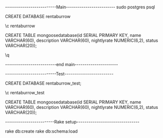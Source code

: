 
--------------------------Main-------------------------
sudo postgres 
psql

CREATE DATABASE rentaburrow

\c rentaburrow

CREATE TABLE mongoosedatabase(id SERIAL PRIMARY KEY, name VARCHAR(60), description VARCHAR(60), nightlyrate NUMERIC(6,2), status VARCHAR(20));

\q

--------------------------end main----------------------

--------------------------Test-------------------------

CREATE DATABASE rentaburrow_test;

\c rentaburrow_test

CREATE TABLE mongoosedatabase(id SERIAL PRIMARY KEY, name VARCHAR(60), description VARCHAR(60), nightlyrate NUMERIC(6,2), status VARCHAR(20));


-------------------------Rake setup--------------------------------

 rake db:create
 rake db:schema:load 
 